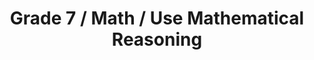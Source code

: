 ---
title: "Grade 7 / Math / Use Mathematical Reasoning"
subject: "math"
grade: "7"
area: "umr"
next_steps:
  - instructions: "With your student, practice explaining the mathematics setup in basic word problems and the solution processes in detail."
  - instructions: "With your student, practice explaining the mathematics setup in multi-step word problems and the solution processes in detail."
  - instructions: "With your student, discuss complex problems that were solved incorrectly. Develop explanations for better solution paths."
  - instructions: "With your student, use known shapes to estimate the volume of a plastic bottle; interpret the slope and intercept of the line of best fit for the graph of time spent studying and math grades."
---